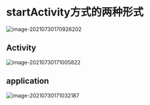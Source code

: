 # startActivity方式的两种形式

![image-20210730170926202](http://wupan.dns.army:5000/wupan/Typora-Picgo-Gitee/raw/branch/master/img/20210730170926.png)



## Activity

![image-20210730171005822](http://wupan.dns.army:5000/wupan/Typora-Picgo-Gitee/raw/branch/master/img/20210730171005.png)



## application

![image-20210730171032187](http://wupan.dns.army:5000/wupan/Typora-Picgo-Gitee/raw/branch/master/img/20210730171032.png)